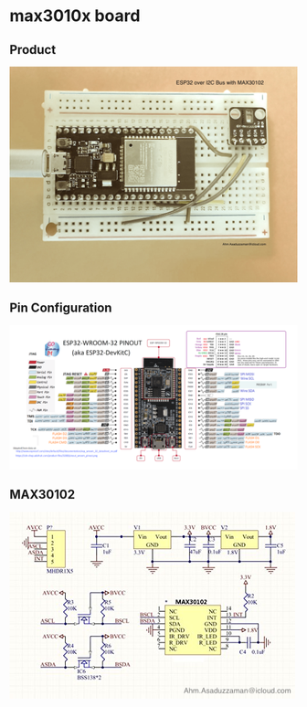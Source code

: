 # max3010x board
## Product  
![esp32-max30102](img/esp32-max30102.jpg)
## Pin Configuration  
![ESP32DevKitCpinout](img/ESP32DevKitCpinout.png)

## MAX30102  
![max3010x](img/max3010x.png)
